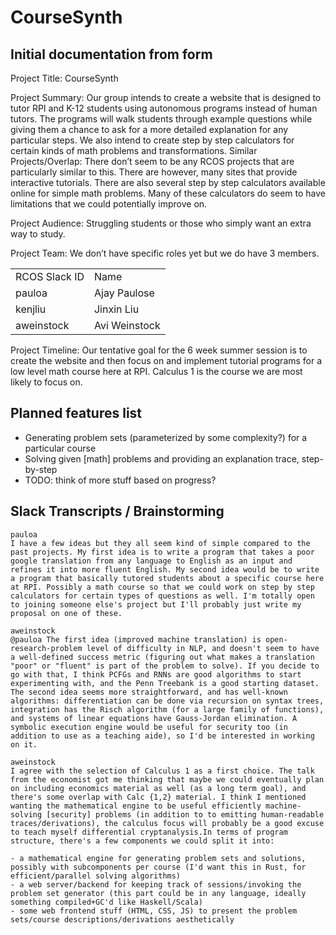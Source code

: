 # CourseSynth

## Initial documentation from form
Project Title: CourseSynth

Project Summary: Our group intends to create a website that is designed to tutor RPI and K-12 students using autonomous programs instead of human tutors. The programs will walk students through example questions while giving them a chance to ask for a more detailed explanation for any particular steps. We also intend to create step by step calculators for certain kinds of math problems and transformations.
Similar Projects/Overlap: There don’t seem to be any RCOS projects that are particularly similar to this. There are however, many sites that provide interactive tutorials. There are also several step by step calculators available online for simple math problems. Many of these calculators do seem to have limitations that we could potentially improve on.

Project Audience: Struggling students or those who simply want an extra way to study.

Project Team: We don’t have specific roles yet but we do have 3 members.

<table>
<tr><td>RCOS Slack ID</td><td>Name</td></tr>
<tr><td>pauloa</td><td>Ajay Paulose</td></tr>
<tr><td>kenjliu</td><td>Jinxin Liu</td></tr>
<tr><td>aweinstock</td><td>Avi Weinstock</td></tr>
</table>

Project Timeline: Our tentative goal for the 6 week summer session is to create the website and then focus on and implement tutorial programs for a low level math course here at RPI. Calculus 1 is the course we are most likely to focus on.

## Planned features list

- Generating problem sets (parameterized by some complexity?) for a particular course
- Solving given [math] problems and providing an explanation trace, step-by-step
- TODO: think of more stuff based on progress?

## Slack Transcripts / Brainstorming
```
pauloa
I have a few ideas but they all seem kind of simple compared to the past projects. My first idea is to write a program that takes a poor google translation from any language to English as an input and refines it into more fluent English. My second idea would be to write a program that basically tutored students about a specific course here at RPI. Possibly a math course so that we could work on step by step calculators for certain types of questions as well. I'm totally open to joining someone else's project but I'll probably just write my proposal on one of these.
```

```
aweinstock
@pauloa The first idea (improved machine translation) is open-research-problem level of difficulty in NLP, and doesn't seem to have a well-defined success metric (figuring out what makes a translation "poor" or "fluent" is part of the problem to solve). If you decide to go with that, I think PCFGs and RNNs are good algorithms to start experimenting with, and the Penn Treebank is a good starting dataset. The second idea seems more straightforward, and has well-known algorithms: differentiation can be done via recursion on syntax trees, integration has the Risch algorithm (for a large family of functions), and systems of linear equations have Gauss-Jordan elimination. A symbolic execution engine would be useful for security too (in addition to use as a teaching aide), so I'd be interested in working on it.
```

```
aweinstock
I agree with the selection of Calculus 1 as a first choice. The talk from the economist got me thinking that maybe we could eventually plan on including economics material as well (as a long term goal), and there's some overlap with Calc {1,2} material. I think I mentioned wanting the mathematical engine to be useful efficiently machine-solving [security] problems (in addition to to emitting human-readable traces/derivations), the calculus focus will probably be a good excuse to teach myself differential cryptanalysis.In terms of program structure, there's a few components we could split it into:

- a mathematical engine for generating problem sets and solutions, possibly with subcomponents per course (I'd want this in Rust, for efficient/parallel solving algorithms)
- a web server/backend for keeping track of sessions/invoking the problem set generator (this part could be in any language, ideally something compiled+GC'd like Haskell/Scala)
- some web frontend stuff (HTML, CSS, JS) to present the problem sets/course descriptions/derivations aesthetically
```
